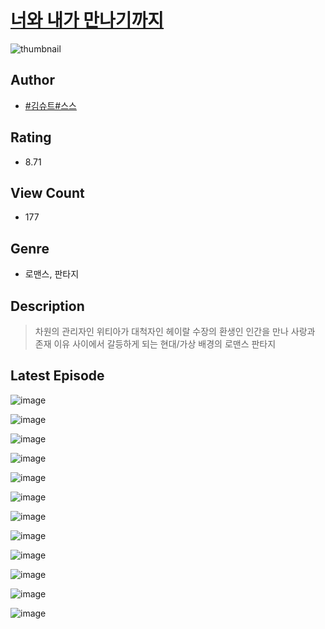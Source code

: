 # [너와 내가 만나기까지](https://comic.naver.com/challenge/list?titleId=810239)
![thumbnail](https://image-comic.pstatic.net/user_contents_data/challenge_comic/2023/05/23/upload_3558235562957156709_480x623.jpeg)

## Author
- [#김슈트#스스](https://comic.naver.com/artistTitle?id=366836)

## Rating
- 8.71

## View Count
- 177

## Genre
- 로맨스, 판타지

## Description
> 차원의 관리자인 위티아가 대척자인 헤이랄 수장의 환생인 인간을 만나 사랑과 존재 이유 사이에서 갈등하게 되는 현대/가상 배경의 로맨스 판타지


## Latest Episode
![image](https://image-comic.pstatic.net/user_contents_data/challenge_comic/2023/05/23/366836/upload_7004330219576516915.jpeg)

![image](https://image-comic.pstatic.net/user_contents_data/challenge_comic/2023/05/23/366836/upload_7075492789674718519.jpeg)

![image](https://image-comic.pstatic.net/user_contents_data/challenge_comic/2023/05/23/366836/upload_7077179461164217145.jpeg)

![image](https://image-comic.pstatic.net/user_contents_data/challenge_comic/2023/05/23/366836/upload_3904961057234434357.jpeg)

![image](https://image-comic.pstatic.net/user_contents_data/challenge_comic/2023/05/23/366836/upload_7220788874710169958.jpeg)

![image](https://image-comic.pstatic.net/user_contents_data/challenge_comic/2023/05/23/366836/upload_7148110240467477814.jpeg)

![image](https://image-comic.pstatic.net/user_contents_data/challenge_comic/2023/05/23/366836/upload_7016999865468662321.jpeg)

![image](https://image-comic.pstatic.net/user_contents_data/challenge_comic/2023/05/23/366836/upload_7005743079116399462.jpeg)

![image](https://image-comic.pstatic.net/user_contents_data/challenge_comic/2023/05/23/366836/upload_7149808763382542392.jpeg)

![image](https://image-comic.pstatic.net/user_contents_data/challenge_comic/2023/05/23/366836/upload_7017002091053201721.jpeg)

![image](https://image-comic.pstatic.net/user_contents_data/challenge_comic/2023/05/23/366836/upload_3487533469136925752.jpeg)

![image](https://image-comic.pstatic.net/user_contents_data/challenge_comic/2023/05/23/366836/upload_7377799319035340389.jpeg)
